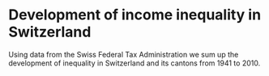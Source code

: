 Development of income inequality in Switzerland
============================

Using data from the Swiss Federal Tax Administration we sum up the development of inequality in Switzerland and its cantons from 1941 to 2010.